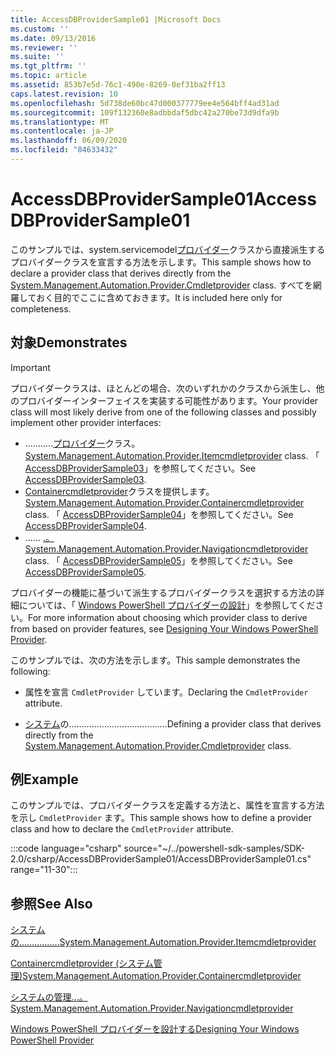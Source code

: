 ```yaml
---
title: AccessDBProviderSample01 |Microsoft Docs
ms.custom: ''
ms.date: 09/13/2016
ms.reviewer: ''
ms.suite: ''
ms.tgt_pltfrm: ''
ms.topic: article
ms.assetid: 853b7e5d-76c1-490e-8269-0ef31ba2ff13
caps.latest.revision: 10
ms.openlocfilehash: 5d738de60bc47d000377779ee4e564bff4ad31ad
ms.sourcegitcommit: 109f132360e8adbbdaf5dbc42a270be73d9dfa9b
ms.translationtype: MT
ms.contentlocale: ja-JP
ms.lasthandoff: 06/09/2020
ms.locfileid: "84633432"
---
```

# <a name="accessdbprovidersample01"></a><span data-ttu-id="4525f-102">AccessDBProviderSample01</span><span class="sxs-lookup"><span data-stu-id="4525f-102">AccessDBProviderSample01</span></span>

<span data-ttu-id="4525f-103">このサンプルでは、system.servicemodel[プロバイダー](/dotnet/api/System.Management.Automation.Provider.CmdletProvider)クラスから直接派生するプロバイダークラスを宣言する方法を示します。</span><span class="sxs-lookup"><span data-stu-id="4525f-103">This sample shows how to declare a provider class that derives directly from the [System.Management.Automation.Provider.Cmdletprovider](/dotnet/api/System.Management.Automation.Provider.CmdletProvider) class.</span></span> <span data-ttu-id="4525f-104">すべてを網羅しておく目的でここに含めておきます。</span><span class="sxs-lookup"><span data-stu-id="4525f-104">It is included here only for completeness.</span></span>

## <a name="demonstrates"></a><span data-ttu-id="4525f-105">対象</span><span class="sxs-lookup"><span data-stu-id="4525f-105">Demonstrates</span></span>

> [!IMPORTANT]
> <span data-ttu-id="4525f-106">プロバイダークラスは、ほとんどの場合、次のいずれかのクラスから派生し、他のプロバイダーインターフェイスを実装する可能性があります。</span><span class="sxs-lookup"><span data-stu-id="4525f-106">Your provider class will most likely derive from one of the following classes and possibly implement other provider interfaces:</span></span>
>
> - <span data-ttu-id="4525f-107">...........[プロバイダー](/dotnet/api/System.Management.Automation.Provider.ItemCmdletProvider)クラス。</span><span class="sxs-lookup"><span data-stu-id="4525f-107">[System.Management.Automation.Provider.Itemcmdletprovider](/dotnet/api/System.Management.Automation.Provider.ItemCmdletProvider) class.</span></span> <span data-ttu-id="4525f-108">「 [AccessDBProviderSample03](./accessdbprovidersample03.md)」を参照してください。</span><span class="sxs-lookup"><span data-stu-id="4525f-108">See [AccessDBProviderSample03](./accessdbprovidersample03.md).</span></span>
> - <span data-ttu-id="4525f-109">[Containercmdletprovider](/dotnet/api/System.Management.Automation.Provider.ContainerCmdletProvider)クラスを提供します。</span><span class="sxs-lookup"><span data-stu-id="4525f-109">[System.Management.Automation.Provider.Containercmdletprovider](/dotnet/api/System.Management.Automation.Provider.ContainerCmdletProvider) class.</span></span> <span data-ttu-id="4525f-110">「 [AccessDBProviderSample04](./accessdbprovidersample04.md)」を参照してください。</span><span class="sxs-lookup"><span data-stu-id="4525f-110">See [AccessDBProviderSample04](./accessdbprovidersample04.md).</span></span>
> - <span data-ttu-id="4525f-111">...... [.。](/dotnet/api/System.Management.Automation.Provider.NavigationCmdletProvider)</span><span class="sxs-lookup"><span data-stu-id="4525f-111">[System.Management.Automation.Provider.Navigationcmdletprovider](/dotnet/api/System.Management.Automation.Provider.NavigationCmdletProvider) class.</span></span> <span data-ttu-id="4525f-112">「 [AccessDBProviderSample05](./accessdbprovidersample05.md)」を参照してください。</span><span class="sxs-lookup"><span data-stu-id="4525f-112">See [AccessDBProviderSample05](./accessdbprovidersample05.md).</span></span>
>
> <span data-ttu-id="4525f-113">プロバイダーの機能に基づいて派生するプロバイダークラスを選択する方法の詳細については、「 [Windows PowerShell プロバイダーの設計](./provider-types.md)」を参照してください。</span><span class="sxs-lookup"><span data-stu-id="4525f-113">For more information about choosing which provider class to derive from based on provider features, see [Designing Your Windows PowerShell Provider](./provider-types.md).</span></span>

<span data-ttu-id="4525f-114">このサンプルでは、次の方法を示します。</span><span class="sxs-lookup"><span data-stu-id="4525f-114">This sample demonstrates the following:</span></span>

- <span data-ttu-id="4525f-115">属性を宣言 `CmdletProvider` しています。</span><span class="sxs-lookup"><span data-stu-id="4525f-115">Declaring the `CmdletProvider` attribute.</span></span>

- <span data-ttu-id="4525f-116">[システム](/dotnet/api/System.Management.Automation.Provider.CmdletProvider)の.......................................</span><span class="sxs-lookup"><span data-stu-id="4525f-116">Defining a provider class that derives directly from the [System.Management.Automation.Provider.Cmdletprovider](/dotnet/api/System.Management.Automation.Provider.CmdletProvider) class.</span></span>

## <a name="example"></a><span data-ttu-id="4525f-117">例</span><span class="sxs-lookup"><span data-stu-id="4525f-117">Example</span></span>

<span data-ttu-id="4525f-118">このサンプルでは、プロバイダークラスを定義する方法と、属性を宣言する方法を示し `CmdletProvider` ます。</span><span class="sxs-lookup"><span data-stu-id="4525f-118">This sample shows how to define a provider class and how to declare the `CmdletProvider` attribute.</span></span>

:::code language="csharp" source="~/../powershell-sdk-samples/SDK-2.0/csharp/AccessDBProviderSample01/AccessDBProviderSample01.cs" range="11-30":::

## <a name="see-also"></a><span data-ttu-id="4525f-119">参照</span><span class="sxs-lookup"><span data-stu-id="4525f-119">See Also</span></span>

[<span data-ttu-id="4525f-120">システムの................</span><span class="sxs-lookup"><span data-stu-id="4525f-120">System.Management.Automation.Provider.Itemcmdletprovider</span></span>](/dotnet/api/System.Management.Automation.Provider.ItemCmdletProvider)

[<span data-ttu-id="4525f-121">Containercmdletprovider (システム管理)</span><span class="sxs-lookup"><span data-stu-id="4525f-121">System.Management.Automation.Provider.Containercmdletprovider</span></span>](/dotnet/api/System.Management.Automation.Provider.ContainerCmdletProvider)

[<span data-ttu-id="4525f-122">システムの管理...。</span><span class="sxs-lookup"><span data-stu-id="4525f-122">System.Management.Automation.Provider.Navigationcmdletprovider</span></span>](/dotnet/api/System.Management.Automation.Provider.NavigationCmdletProvider)

[<span data-ttu-id="4525f-123">Windows PowerShell プロバイダーを設計する</span><span class="sxs-lookup"><span data-stu-id="4525f-123">Designing Your Windows PowerShell Provider</span></span>](./provider-types.md)
